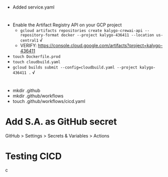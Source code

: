 #

- Added service.yaml

#

- Enable the Artifact Registry API on your GCP project
  - `gcloud artifacts repositories create kalygo-crewai-api --repository-format docker --project kalygo-436411 --location us-central1` √
  - VERIFY: https://console.cloud.google.com/artifacts?project=kalygo-436411
- `touch Dockerfile.prod`
- `touch cloudbuild.yaml`
- `gcloud builds submit --config=cloudbuild.yaml --project kalygo-436411 .` √

#

- mkdir .github
- mkdir .github/workflows
- touch .github/workflows/cicd.yaml

# Add S.A. as GitHub secret

GitHub > Settings > Secrets & Variables > Actions

# Testing CICD
c